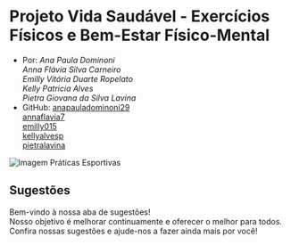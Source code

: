 # Projeto Vida Saudável - Exercícios Físicos e Bem-Estar Físico-Mental


- Por:
_Ana Paula Dominoni_ <br>
_Anna Flávia Silva Carneiro_ <br>
_Emilly Vitória Duarte Ropelato_ <br>
_Kelly Patricia Alves_ <br>
_Pietra Giovana da Silva Lavina_ <br>
- GitHub: [anapauladominoni29](https://github.com/anadominoni29) <br>
[annaflavia7](https://github.com/annaflavia7) <br>
[emilly015](https://github.com/emilly015) <br>
[kellyalvesp](https://github.com/kellyalvesp) <br>
[pietralavina](https://github.com/pietralavina)


 <section class="sugestoes" id="sugestoes">
            <div>
                <img src="imagens/Sem título.png" alt="Imagem Práticas Esportivas">
            </div>
            <h2>Sugestões</h2>
            <p>
                Bem-vindo à nossa aba de sugestões! <br> Nosso objetivo é melhorar continuamente e oferecer o melhor
                para todos. <br> Confira nossas sugestões e ajude-nos a fazer ainda mais por você!
            </p>
        </section>